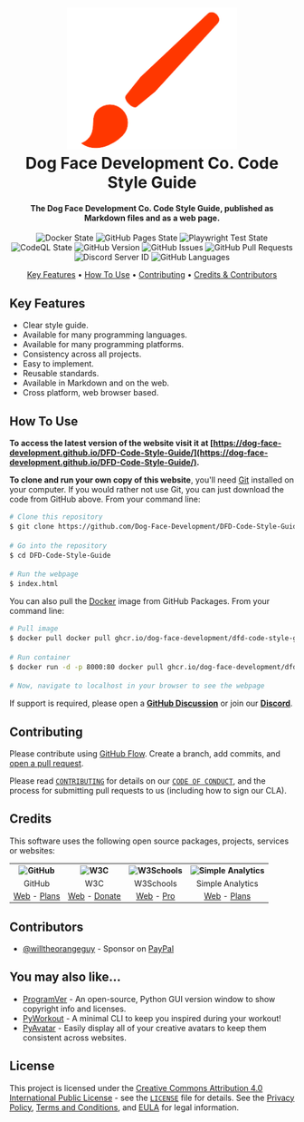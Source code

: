 <!-- Logo -->
<h1 align="center">
  <img src="https://github.com/Dog-Face-Development/DFD-Code-Style-Guide/blob/master/docs/images/logo.png" height="250px" width="300px" alt="Code Style Guide">
  <br>
  Dog Face Development Co. Code Style Guide
</h1>

<!-- Copy -->
<h4 align="center">The Dog Face Development Co. Code Style Guide, published as Markdown files and as a web page.</h4>

<!-- Badges -->
<div align="center">
  <!-- Stability -->
  <img alt="Docker State" src="https://github.com/Dog-Face-Development/DFD-Code-Style-Guide/actions/workflows/docker-publish.yml/badge.svg">
  <!-- Stability -->
  <img alt="GitHub Pages State" src="https://github.com/Dog-Face-Development/DFD-Code-Style-Guide/actions/workflows/pages-build-deployment.yml/badge.svg">
  <!-- Stability -->
  <img alt="Playwright Test State" src="https://github.com/Dog-Face-Development/DFD-Code-Style-Guide/actions/workflows/tests.yml/badge.svg">
  <!-- CodeQL -->
  <img alt="CodeQL State" src="https://github.com/Dog-Face-Development/DFD-Code-Style-Guide/actions/workflows/codeql-analysis.yml/badge.svg">
  <!-- Version -->
  <img alt="GitHub Version" src="https://img.shields.io/github/v/release/Dog-Face-Development/DFD-Code-Style-Guide?include_prereleases">
  <!-- Issues -->
  <img alt="GitHub Issues" src="https://img.shields.io/github/issues/Dog-Face-Development/DFD-Code-Style-Guide">
  <!-- Pull Requests -->
  <img alt="GitHub Pull Requests" src="https://img.shields.io/github/issues-pr/Dog-Face-Development/DFD-Code-Style-Guide">
  <!-- Discord -->
  <img alt="Discord Server ID" src="https://img.shields.io/discord/1016106655450140783">
  <!-- Language Count -->
  <img alt="GitHub Languages" src="https://img.shields.io/github/languages/count/Dog-Face-Development/DFD-Code-Style-Guide">
</div>

<!-- Navigation -->
<p align="center">
  <a href="#key-features">Key Features</a> •
  <a href="#how-to-use">How To Use</a> •
  <a href="#contributing">Contributing</a> •
  <a href="#credits">Credits & Contributors</a>
</p>

## Key Features

- Clear style guide.
- Available for many programming languages.
- Available for many programming platforms.
- Consistency across all projects.
- Easy to implement.
- Reusable standards.
- Available in Markdown and on the web.
- Cross platform, web browser based.

## How To Use

**To access the latest version of the website visit it at [https://dog-face-development.github.io/DFD-Code-Style-Guide/](https://dog-face-development.github.io/DFD-Code-Style-Guide/).**

**To clone and run your own copy of this website**, you'll need [Git](https://git-scm.com/downloads) installed on your computer. If you would rather not use Git, you can just download the code from GitHub above. From your command line:

```bash
# Clone this repository
$ git clone https://github.com/Dog-Face-Development/DFD-Code-Style-Guide.git

# Go into the repository
$ cd DFD-Code-Style-Guide

# Run the webpage
$ index.html
```

You can also pull the [Docker](https://www.docker.com/) image from GitHub Packages. From your command line:

```bash
# Pull image
$ docker pull docker pull ghcr.io/dog-face-development/dfd-code-style-guide:master

# Run container
$ docker run -d -p 8000:80 docker pull ghcr.io/dog-face-development/dfd-code-style-guide:master

# Now, navigate to localhost in your browser to see the webpage
```

If support is required, please open a **[GitHub Discussion](https://github.com/Dog-Face-Development/DFD-Code-Style-Guide/discussions)** or join our **[Discord](https://discord.gg/73azSgcNYt)**.

## Contributing

Please contribute using [GitHub Flow](https://guides.github.com/introduction/flow). Create a branch, add commits, and [open a pull request](https://github.com/Dog-Face-Development/DFD-Code-Style-Guide/compare).

Please read [`CONTRIBUTING`](CONTRIBUTING.md) for details on our [`CODE OF CONDUCT`](CODE_OF_CONDUCT.md), and the process for submitting pull requests to us (including how to sign our CLA).

## Credits

This software uses the following open source packages, projects, services or websites:

<!-- Credits Table -->
<table>
  <tr>
    <th align="center"><img src="https://applets.imgix.net/https%3A%2F%2Fassets.ifttt.com%2Fimages%2Fchannels%2F2107379463%2Ficons%2Fmonochrome_large.png?w=240&h=240&s=8a19bbc158996d098e2fb18310ba7f33" width="150" height="150" alt="GitHub"/></th>
    <th align="center"><img src="https://www.w3.org/assets/logos/w3c/w3c-no-bars.svg" width="150" height="150" alt="W3C"/></th>
    <th align="center"><img src="https://videos.w3schools.com/files/images/w3schools_logo_500_04AA6D.png" width="150" height="150" alt="W3Schools"/></th>
    <th align="center"><img src="https://assets.simpleanalytics.com/press/logo-ratio-1-1/square.svg" width="150" height="150" alt="Simple Analytics"/></th>
  </tr>
  <tr>
    <td align="center">GitHub</td>
    <td align="center">W3C</td>
    <td align="center">W3Schools</td>
    <td align="center">Simple Analytics</td>
  </tr>
  <tr>
    <td align="center"><a href="https://github.com/">Web</a> - <a href="https://github.com/pricing">Plans</a></td>
    <td align="center"><a href="https://www.w3.org">Web</a> - <a href="https://www.w3.org/support/">Donate</a></td>
    <td align="center"><a href="https://www.w3schools.com">Web</a> - <a href="https://www.w3schools.com/pro/index.php">Pro</a></td>
    <td align="center"><a href="https://simpleanalytics.com/?referral=willtheorangeguy">Web</a> - <a href="https://www.simpleanalytics.com/pricing">Plans</a></td>
</table>

## Contributors

- [@willtheorangeguy](https://github.com/willtheorangeguy) - Sponsor on [PayPal](https://paypal.me/wvdg44?country.x=CA&locale.x=en_US)

## You may also like...

- [ProgramVer](https://github.com/Dog-Face-Development/ProgramVer) - An open-source, Python GUI version window to show copyright info and licenses.
- [PyWorkout](https://github.com/Dog-Face-Development/PyWorkout) - A minimal CLI to keep you inspired during your workout!
- [PyAvatar](https://github.com/Dog-Face-Development/PyAvatar) - Easily display all of your creative avatars to keep them consistent across websites.

## License

This project is licensed under the [Creative Commons Attribution 4.0 International Public License](https://creativecommons.org/licenses/by/4.0/) - see the [`LICENSE`](LICENSE.md) file for details. See the [Privacy Policy](https://github.com/Dog-Face-Development/DFD-Code-Style-Guide/blob/master/docs/legal/PRIVACY.md), [Terms and Conditions](https://github.com/Dog-Face-Development/DFD-Code-Style-Guide/blob/master/docs/legal/TERMS.md), and [EULA](https://github.com/Dog-Face-Development/DFD-Code-Style-Guide/blob/master/docs/legal/EULA.md) for legal information.
